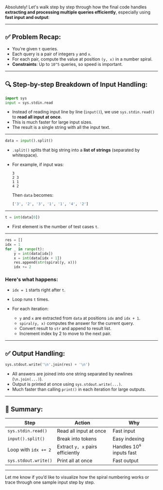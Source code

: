 Absolutely! Let's walk step by step through how the final code handles **extracting and processing multiple queries efficiently**, especially using **fast input and output**:

---

## ✅ Problem Recap:

* You're given `t` queries.
* Each query is a pair of integers `y` and `x`.
* For each pair, compute the value at position `(y, x)` in a number spiral.
* **Constraints**: Up to `10^5` queries, so speed is important.

---

## 🔍 Step-by-step Breakdown of Input Handling:

```python
import sys
input = sys.stdin.read
```

* Instead of reading input line by line (`input()`), we use `sys.stdin.read()` to **read all input at once**.
* This is much faster for large input sizes.
* The result is a single string with all the input text.

---

```python
data = input().split()
```

* `.split()` splits that big string into a **list of strings** (separated by whitespace).
* For example, if input was:

  ```
  3
  2 3
  1 1
  4 2
  ```

  Then `data` becomes:

  ```python
  ['3', '2', '3', '1', '1', '4', '2']
  ```

---

```python
t = int(data[0])
```

* First element is the number of test cases `t`.

---

```python
res = []
idx = 1
for _ in range(t):
    y = int(data[idx])
    x = int(data[idx + 1])
    res.append(str(spiral(y, x)))
    idx += 2
```

### Here's what happens:

* `idx = 1` starts right after `t`.
* Loop runs `t` times.
* For each iteration:

  * `y` and `x` are extracted from `data` at positions `idx` and `idx + 1`.
  * `spiral(y, x)` computes the answer for the current query.
  * Convert result to `str` and append to result list.
  * Increment index by 2 to move to the next pair.

---

## ✅ Output Handling:

```python
sys.stdout.write('\n'.join(res) + '\n')
```

* All answers are joined into one string separated by newlines (`\n.join(...)`).
* Output is printed at once using `sys.stdout.write(...)`.
* Much faster than calling `print()` in each iteration for large outputs.

---

## 🔁 Summary:

| Step                 | Action                           | Why                     |
| -------------------- | -------------------------------- | ----------------------- |
| `sys.stdin.read()`   | Read all input at once           | Fast input              |
| `input().split()`    | Break into tokens                | Easy indexing           |
| Loop with `idx += 2` | Extract `y, x` pairs efficiently | Handles 10⁵ inputs fast |
| `sys.stdout.write()` | Print all at once                | Fast output             |

---

Let me know if you’d like to visualize how the spiral numbering works or trace through one sample input step by step.
